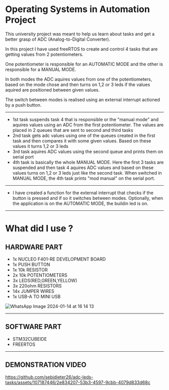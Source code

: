 Operating Systems in Automation Project
=
This university project was meant to help us learn about tasks and get a better grasp of ADC (Analog-to-Digital Converter).                      

In this project I have used freeRTOS to create and control 4 tasks that are getting values from 2 potentiometers. 

One potentiometer is responsible for an AUTOMATIC MODE and the other is responsible for a MANUAL MODE.

In both modes the ADC aquires values from one of the potentiometers, based on the mode chose and then turns on 1,2 or 3 leds if the values aquired are positioned between given values.

The switch between modes is realised using an external interrupt actioned by a push button.


---
- 1st task suspends task 4 that is responsible or the "manual mode" and aquires values using an ADC from the first potentiometer. The values are placed in 2 queues that are sent to second and third tasks
- 2nd task gets adc values using one of the queues created in the first task and then compares it with some given values. Based on these values it turns 1,2 or 3 leds
- 3rd task aquires ADC values using the second queue and prints them on serial port
- 4th task is basically the whole MANUAL MODE. Here the first 3 tasks are suspended and then task 4 aquires ADC values and based on these values turns on 1,2 or 3 leds just like the second task. When switched in MANUAL MODE, the 4th task prints "mod manual" on the serial port.
---
- I have created a function for the external interrupt that checks if the button is pressed and if so it switches between modes. Optionally, when the application is on the AUTOMATIC MODE, the buildin led is on.
---
What did I use ?
=
HARDWARE PART
-
- 1x NUCLEO F401-RE DEVELOPMENT BOARD
- 1x PUSH BUTTON
- 1x 10k RESISTOR
- 2x 10k POTENTIOMETERS
- 3x LEDS(RED,GREEN,YELLOW)
- 3x 220ohm RESISTORS
- 14x JUMPER WIRES
- 1x USB-A TO MINI USB

![WhatsApp Image 2024-01-14 at 16 14 13](https://github.com/sebidieter26/adc-leds-tasks/assets/107187446/14b64335-5a8f-43b8-8375-a292d93c6fd6)

---
SOFTWARE PART
-
- STM32CUBEIDE
- FREERTOS
---
DEMONSTRATION VIDEO
-



https://github.com/sebidieter26/adc-leds-tasks/assets/107187446/2e834207-53b3-4597-9cbb-4079d833d68c


